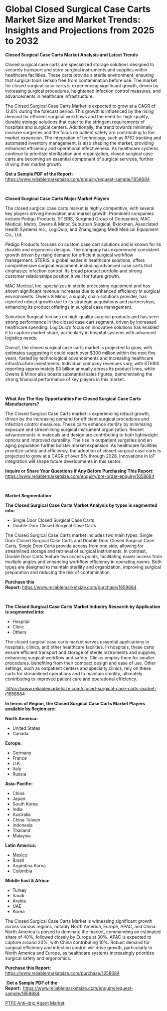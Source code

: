 <p><h1>Global Closed Surgical Case Carts Market Size and Market Trends: Insights and Projections from 2025 to 2032</h1></p><p><strong>Closed Surgical Case Carts Market Analysis and Latest Trends</strong></p>
<p><p>Closed surgical case carts are specialized storage solutions designed to securely transport and store surgical instruments and supplies within healthcare facilities. These carts provide a sterile environment, ensuring that surgical tools remain free from contamination before use. The market for closed surgical case carts is experiencing significant growth, driven by increasing surgical procedures, heightened infection control measures, and advancements in healthcare infrastructure.</p><p>The Closed Surgical Case Carts Market is expected to grow at a CAGR of 12.8% during the forecast period. This growth is influenced by the rising demand for efficient surgical workflows and the need for high-quality, durable storage solutions that cater to the stringent requirements of hospitals and surgical centers. Additionally, the trend towards minimally invasive surgeries and the focus on patient safety are contributing to the market expansion. The integration of technology, such as RFID tracking and automated inventory management, is also shaping the market, providing enhanced efficiency and operational effectiveness. As healthcare systems continue to prioritize sterilization and organization, closed surgical case carts are becoming an essential component of surgical services, further driving their market growth.</p></p>
<p><strong>Get a Sample PDF of the Report:&nbsp;</strong> <a href="https://www.reliablemarketsize.com/enquiry/request-sample/1658684?utm_campaign=2041&utm_medium=2&utm_source=Github&utm_content=ia&utm_term=23032025&utm_id=closed-surgical-case-carts">https://www.reliablemarketsize.com/enquiry/request-sample/1658684</a></p>
<p>&nbsp;</p>
<p><strong>Closed Surgical Case Carts Major Market Players</strong></p>
<p><p>The closed surgical case carts market is highly competitive, with several key players driving innovation and market growth. Prominent companies include Pedigo Products, STERIS, Surgmed Group of Companies, MAC Medical, Metro, Owens & Minor, Suburban Surgical, Bkickman, Associated Health Systems Inc., LogiQuip, and Zhangjiagang Medi Medical Equipment Co., Ltd.</p><p>Pedigo Products focuses on custom case cart solutions and is known for its durable and ergonomic designs. The company has experienced consistent growth driven by rising demand for efficient surgical workflow management. STERIS, a global leader in healthcare solutions, offers comprehensive surgical equipment, including advanced case carts that emphasize infection control. Its broad product portfolio and strong customer relationships position it well for future growth.</p><p>MAC Medical, Inc. specializes in sterile processing equipment and has shown significant revenue increases due to enhanced efficiency in surgical environments. Owens & Minor, a supply chain solutions provider, has reported robust growth due to its strategic acquisitions and partnerships, enhancing its product offerings in surgical case management.</p><p>Suburban Surgical focuses on high-quality surgical products and has seen strong performance in the closed case cart segment, driven by increased healthcare spending. LogiQuip’s focus on innovative solutions has enabled it to capture market share, particularly in hospital systems with advanced logistics needs.</p><p>Overall, the closed surgical case carts market is projected to grow, with estimates suggesting it could reach over $300 million within the next five years, fueled by technological advancements and increasing healthcare infrastructure investments. Individual company revenues vary, with STERIS reporting approximately $3 billion annually across its product lines, while Owens & Minor also boasts substantial sales figures, demonstrating the strong financial performance of key players in this market.</p></p>
<p>&nbsp;</p>
<p><strong>What Are The Key Opportunities For Closed Surgical Case Carts Manufacturers?</strong></p>
<p><p>The Closed Surgical Case Carts market is experiencing robust growth, driven by the increasing demand for efficient surgical procedures and infection control measures. These carts enhance sterility by minimizing exposure and streamlining surgical instrument organization. Recent advancements in materials and design are contributing to both lightweight options and improved durability. The rise in outpatient surgeries and an aging population further bolster market expansion. As healthcare facilities prioritize safety and efficiency, the adoption of closed surgical case carts is projected to grow at a CAGR of over 5% through 2028. Innovations in IoT integration will shape future developments in this sector.</p></p>
<p><strong>Inquire or Share Your Questions If Any Before Purchasing This Report:</strong> <a href="https://www.reliablemarketsize.com/enquiry/pre-order-enquiry/1658684?utm_campaign=2041&utm_medium=2&utm_source=Github&utm_content=ia&utm_term=23032025&utm_id=closed-surgical-case-carts">https://www.reliablemarketsize.com/enquiry/pre-order-enquiry/1658684</a></p>
<p>&nbsp;</p>
<p><strong>Market Segmentation</strong></p>
<p><strong>The Closed Surgical Case Carts Market Analysis by types is segmented into:</strong></p>
<p><ul><li>Single Door Closed Surgical Case Carts</li><li>Double Door Closed Surgical Case Carts</li></ul></p>
<p><p>The Closed Surgical Case Carts market includes two main types: Single Door Closed Surgical Case Carts and Double Door Closed Surgical Case Carts. Single Door Carts provide access from one side, allowing for streamlined storage and retrieval of surgical instruments. In contrast, Double Door Carts feature two access points, facilitating easier access from multiple angles and enhancing workflow efficiency in operating rooms. Both types are designed to maintain sterility and organization, improving surgical preparation and reducing the risk of contamination.</p></p>
<p><strong>Purchase this Report:&nbsp;</strong><a href="https://www.reliablemarketsize.com/purchase/1658684?utm_campaign=2041&utm_medium=2&utm_source=Github&utm_content=ia&utm_term=23032025&utm_id=closed-surgical-case-carts">https://www.reliablemarketsize.com/purchase/1658684</a></p>
<p>&nbsp;</p>
<p><strong>The Closed Surgical Case Carts Market Industry Research by Application is segmented into:</strong></p>
<p><ul><li>Hospital</li><li>Clinic</li><li>Others</li></ul></p>
<p><p>The closed surgical case carts market serves essential applications in hospitals, clinics, and other healthcare facilities. In hospitals, these carts ensure efficient transport and storage of sterile instruments and supplies, enhancing surgical workflow and safety. Clinics employ them for smaller procedures, benefiting from their compact design and ease of use. Other settings, such as outpatient centers and specialty clinics, rely on these carts for streamlined operations and to maintain sterility, ultimately contributing to improved patient care and operational efficiency.</p></p>
<p><a href="https://www.reliablemarketsize.com/closed-surgical-case-carts-market-r1658684?utm_campaign=2041&utm_medium=2&utm_source=Github&utm_content=ia&utm_term=23032025&utm_id=closed-surgical-case-carts">&nbsp;https://www.reliablemarketsize.com/closed-surgical-case-carts-market-r1658684</a></p>
<p><strong>In terms of Region, the Closed Surgical Case Carts Market Players available by Region are:</strong></p>
<p>
    <p> <strong> North America: </strong>
        <ul>
            <li>United States</li>
            <li>Canada</li>
        </ul>
        </p> 
    <p> <strong> Europe: </strong>
        <ul>
            <li>Germany</li>
            <li>France</li>
            <li>U.K.</li>
            <li>Italy</li>
            <li>Russia</li>
        </ul>
        </p> 
    <p> <strong> Asia-Pacific: </strong>
        <ul>
            <li>China</li>
            <li>Japan</li>
            <li>South Korea</li>
            <li>India</li>
            <li>Australia</li>
            <li>China Taiwan</li>
            <li>Indonesia</li>
            <li>Thailand</li>
            <li>Malaysia</li>
        </ul>
        </p> 
    <p> <strong> Latin America: </strong>
        <ul>
            <li>Mexico</li>
            <li>Brazil</li>
            <li>Argentina Korea</li>
            <li>Colombia</li>
        </ul>
        </p> 
    <p> <strong> Middle East & Africa: </strong>
        <ul>
            <li>Turkey</li>
            <li>Saudi</li>
            <li>Arabia</li>
            <li>UAE</li>
            <li>Korea</li>
        </ul>
    </p>
    </p>
<p><p>The Closed Surgical Case Carts Market is witnessing significant growth across various regions, notably North America, Europe, APAC, and China. North America is poised to dominate the market, commanding an estimated share of 40%, followed closely by Europe at 30%. APAC is expected to capture around 20%, with China contributing 10%. Robust demand for surgical efficiency and infection control will drive growth, particularly in North America and Europe, as healthcare systems increasingly prioritize surgical safety and ergonomics.</p></p>
<p><strong>Purchase this Report: </strong><a href="https://www.reliablemarketsize.com/purchase/1658684?utm_campaign=2041&utm_medium=2&utm_source=Github&utm_content=ia&utm_term=23032025&utm_id=closed-surgical-case-carts">https://www.reliablemarketsize.com/purchase/1658684</a></p>
<p>&nbsp;<strong>Get a Sample PDF of the Report:&nbsp;&nbsp;</strong><a href="https://www.reliablemarketsize.com/enquiry/request-sample/1658684?utm_campaign=2041&utm_medium=2&utm_source=Github&utm_content=ia&utm_term=23032025&utm_id=closed-surgical-case-carts">https://www.reliablemarketsize.com/enquiry/request-sample/1658684</a></p>
<p><strong></strong></p>
<p><p><a href="https://github.com/ashepherd82/Market-Research-Report-List-7/blob/main/ptfe-anti-drip-agent-market.md?utm_campaign=2041&utm_medium=2&utm_source=Github&utm_content=ia&utm_term=23032025&utm_id=closed-surgical-case-carts">PTFE Anti-drip Agent Market</a></p></p>